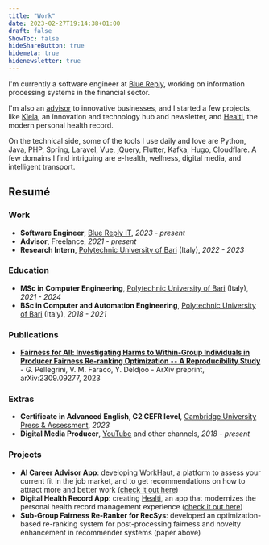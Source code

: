 ```yaml
---
title: "Work"
date: 2023-02-27T19:14:38+01:00
draft: false
ShowToc: false
hideShareButton: true
hidemeta: true
hidenewsletter: true
---
```


I'm currently a software engineer at [Blue Reply](https://www.reply.com/blue-reply/it/), working on information processing systems in the financial sector.

I'm also an [advisor](https://calendly.com/kleia/call) to innovative businesses, and I started a few projects, like [Kleia](https://kleia.co), an innovation and technology hub and newsletter, and [Healti](https://healti.net), the modern personal health record.

On the technical side, some of the tools I use daily and love are Python, Java, PHP, Spring, Laravel, Vue, jQuery, Flutter, Kafka, Hugo, Cloudflare. A few domains I find intriguing are e-health, wellness, digital media, and intelligent transport.

## Resumé

### Work

- **Software Engineer**, [Blue Reply IT](https://www.reply.com/blue-reply/it/), *2023 - present*
- **Advisor**, Freelance, *2021 - present*
- **Research Intern**, [Polytechnic University of Bari](https://www.poliba.it) (Italy), *2022 - 2023*

### Education

- **MSc in Computer Engineering**, [Polytechnic University of Bari](https://www.poliba.it) (Italy), *2021 - 2024*
- **BSc in Computer and Automation Engineering**, [Polytechnic University of Bari](https://www.poliba.it) (Italy), *2018 - 2021*

### Publications

- **[Fairness for All: Investigating Harms to Within-Group Individuals in Producer Fairness Re-ranking Optimization `--` A Reproducibility Study](https://doi.org/10.48550/arXiv.2309.09277)** - G. Pellegrini, V. M. Faraco, Y. Deldjoo - ArXiv preprint, arXiv:2309.09277, 2023

### Extras

- **Certificate in Advanced English, C2 CEFR level**, [Cambridge University Press & Assessment](https://www.cambridge.org/), *2023*
- **Digital Media Producer**, [YouTube](https://youtube.com/@VittorioFaraco2) and other channels, *2018 - present*

### Projects

- **AI Career Advisor App**: developing WorkHaut, a platform to assess your current fit in the job market, and to get recommendations on how to attract more and better work ([check it out here](https://workhaut.com))
- **Digital Health Record App**: creating [Healti](/healti), an app that modernizes the personal health record management experience ([check it out here](https://healti.net))
- **Sub-Group Fairness Re-Ranker for RecSys**: developed an optimization-based re-ranking system for post-processing fairness and novelty enhancement in recommender systems (paper above)
